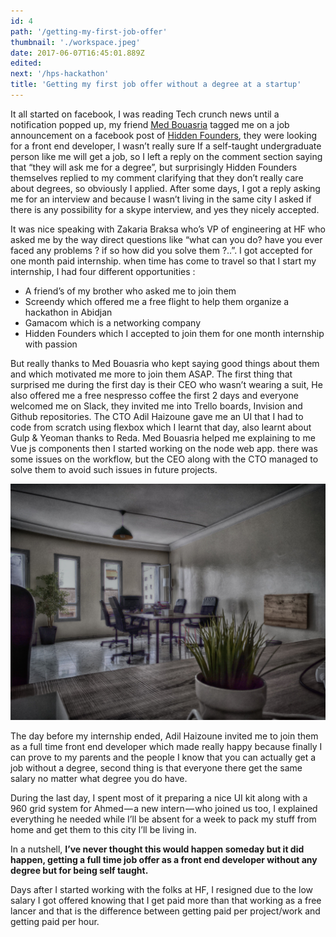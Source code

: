 ```yaml
---
id: 4
path: '/getting-my-first-job-offer'
thumbnail: './workspace.jpeg'
date: 2017-06-07T16:45:01.889Z
edited:
next: '/hps-hackathon'
title: 'Getting my first job offer without a degree at a startup'
---
```


It all started on facebook, I was reading Tech crunch news until a notification popped up, my friend [Med Bouasria](https://medium.com/@medbouasria) tagged me on a job announcement on a facebook post of [Hidden Founders](http://hiddenfounders.com/), they were looking for a front end developer, I wasn’t really sure If a self-taught undergraduate person like me will get a job, so I left a reply on the comment section saying that “they will ask me for a degree”, but surprisingly Hidden Founders themselves replied to my comment clarifying that they don’t really care about degrees, so obviously I applied. After some days, I got a reply asking me for an interview and because I wasn’t living in the same city I asked if there is any possibility for a skype interview, and yes they nicely accepted.

It was nice speaking with Zakaria Braksa who’s VP of engineering at HF who asked me by the way direct questions like “what can you do? have you ever faced any problems ? if so how did you solve them ?..”. I got accepted for one month paid internship. when time has come to travel so that I start my internship, I had four different opportunities :

- A friend’s of my brother who asked me to join them
- Screendy which offered me a free flight to help them organize a hackathon in Abidjan
- Gamacom which is a networking company
- Hidden Founders which I accepted to join them for one month internship with passion

But really thanks to Med Bouasria who kept saying good things about them and which motivated me more to join them ASAP. The first thing that surprised me during the first day is their CEO who wasn’t wearing a suit, He also offered me a free nespresso coffee the first 2 days and everyone welcomed me on Slack, they invited me into Trello boards, Invision and Github repositories. The CTO Adil Haizoune gave me an UI that I had to code from scratch using flexbox which I learnt that day, also learnt about Gulp & Yeoman thanks to Reda. Med Bouasria helped me explaining to me Vue js components then I started working on the node web app. there was some issues on the workflow, but the CEO along with the CTO managed to solve them to avoid such issues in future projects.

![Old HF offices](workspace.jpeg)

The day before my internship ended, Adil Haizoune invited me to join them as a full time front end developer which made really happy because finally I can prove to my parents and the people I know that you can actually get a job without a degree, second thing is that everyone there get the same salary no matter what degree you do have.

During the last day, I spent most of it preparing a nice UI kit along with a 960 grid system for Ahmed — a new intern — who joined us too, I explained everything he needed while I’ll be absent for a week to pack my stuff from home and get them to this city I’ll be living in.

In a nutshell, **I’ve never thought this would happen someday but it did happen, getting a full time job offer as a front end developer without any degree but for being self taught.**

Days after I started working with the folks at HF, I resigned due to the low salary I got offered knowing that I get paid more than that working as a free lancer and that is the difference between getting paid per project/work and getting paid per hour.